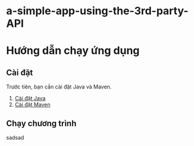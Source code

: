 # a-simple-app-using-the-3rd-party-API
# Hướng dẫn chạy ứng dụng

## Cài đặt

Trước tiên, bạn cần cài đặt Java và Maven.

1. [Cài đặt Java](https://www.oracle.com/java/technologies/javase-downloads.html)
2. [Cài đặt Maven](https://maven.apache.org/download.cgi)

## Chạy chương trình
sadsad







